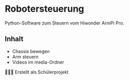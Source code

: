# Robotersteuerung

Python-Software zum Steuern vom Hiwonder ArmPi Pro.

## Inhalt
- Chassis bewegen
- Arm steuern
- Videos im media-Ordner

👨🏽‍💻 Erstellt als Schülerprojekt

